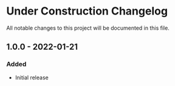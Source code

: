 # Under Construction Changelog

All notable changes to this project will be documented in this file.


## 1.0.0 - 2022-01-21
### Added
- Initial release
